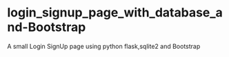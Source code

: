 # login_signup_page_with_database_and-Bootstrap
A  small Login SignUp page using python flask,sqlite2 and Bootstrap
